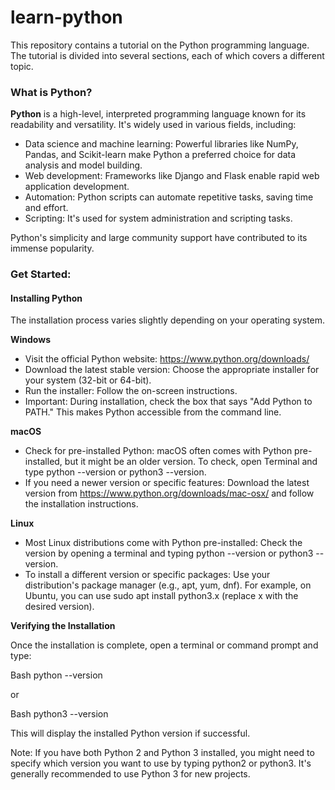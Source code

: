 # learn-python

This repository contains a tutorial on the Python programming language. The tutorial is divided into several sections, each of which covers a different topic.


### What is Python?

**Python** is a high-level, interpreted programming language known for its readability and versatility. It's widely used in various fields, including:   

* Data science and machine learning: Powerful libraries like NumPy, Pandas, and Scikit-learn make Python a preferred choice for data analysis and model building.
* Web development: Frameworks like Django and Flask enable rapid web application development.
* Automation: Python scripts can automate repetitive tasks, saving time and effort.
* Scripting: It's used for system administration and scripting tasks.

Python's simplicity and large community support have contributed to its immense popularity.

### Get Started:

#### **Installing Python**

The installation process varies slightly depending on your operating system.

**Windows**

* Visit the official Python website: https://www.python.org/downloads/
* Download the latest stable version: Choose the appropriate installer for your system (32-bit or 64-bit).
* Run the installer: Follow the on-screen instructions.
* Important: During installation, check the box that says "Add Python to PATH." This makes Python accessible from the command line.


**macOS**

* Check for pre-installed Python: macOS often comes with Python pre-installed, but it might be an older version. To check, open Terminal and type python --version or python3 --version.
* If you need a newer version or specific features: Download the latest version from https://www.python.org/downloads/mac-osx/ and follow the installation instructions.


**Linux**

* Most Linux distributions come with Python pre-installed: Check the version by opening a terminal and typing python --version or python3 --version.
* To install a different version or specific packages: Use your distribution's package manager (e.g., apt, yum, dnf). For example, on Ubuntu, you can use sudo apt install python3.x (replace x with the desired version).


**Verifying the Installation**

Once the installation is complete, open a terminal or command prompt and type:

Bash
python --version

or

Bash
python3 --version


This will display the installed Python version if successful.

Note: 
If you have both Python 2 and Python 3 installed, you might need to specify which version you want to use by typing python2 or python3. 
It's generally recommended to use Python 3 for new projects.

